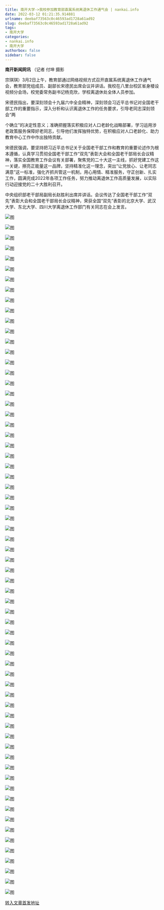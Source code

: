 ```yaml
---
title: 南开大学->我校参加教育部直属系统离退休工作通气会 | nankai.info
date: 2022-03-12 01:21:35.914881
urlname: deebaf73563c0c46593ad1728a61ad92
slug: deebaf73563c0c46593ad1728a61ad92
tags: 
- 南开大学
categories:
- nankai.info
- 南开大学
authorbox: false
sidebar: false
---
```

**南开新闻网讯** （记者 付坤 摄影

宗琪琪）3月2日上午，教育部通过网络视频方式召开直属系统离退休工作通气会，教育部党组成员、副部长宋德民出席会议并讲话。我校在八里台校区省身楼设视频分会场，校党委常务副书记杨克欣，学校离退休处全体人员参加。

宋德民指出，要深刻领会十九届六中全会精神，深刻领会习近平总书记对全国老干部工作的重要指示，深入分析和认识离退休工作的任务要求，引导老同志深刻领会“两
<!--more-->
个确立”的决定性意义；准确把握落实积极应对人口老龄化战略部署，学习运用涉老政策服务保障好老同志，引导他们发挥独特优势，在积极应对人口老龄化、助力教育中心工作中作出独特贡献。

宋德民强调，要坚持把习近平总书记关于全国老干部工作和教育的重要论述作为根本遵循，认真学习贯彻全国老干部工作“双先”表彰大会和全国老干部局长会议精神，落实全国教育工作会议有关部署，聚焦党的二十大这一主线，抓好党建工作这一关键，擦亮正能量这一品牌，坚持精准化这一理念，突出“让党放心、让老同志满意”这一标准，强化齐抓共管这一机制，用心用情、精准服务，守正创新、扎实工作，圆满完成2022年各项工作任务，努力推动离退休工作高质量发展，以实际行动迎接党的二十大胜利召开。

中央组织部老干部局副局长赵胜利出席并讲话。会议传达了全国老干部工作“双先”表彰大会和全国老干部局长会议精神，荣获全国“双先”表彰的北京大学、武汉大学、东北大学、四川大学离退休工作部门有关同志在会上发言。

![图](http://news.nankai.edu.cn/ywsd/system/2022/03/04/g)

![图](http://news.nankai.edu.cn/ywsd/system/2022/03/04/p)

![图](http://news.nankai.edu.cn/ywsd/system/2022/03/04/j)

![图](http://news.nankai.edu.cn/ywsd/system/2022/03/04/)

![图](http://news.nankai.edu.cn/ywsd/system/2022/03/04/a)

![图](http://news.nankai.edu.cn/ywsd/system/2022/03/04/d)

![图](http://news.nankai.edu.cn/ywsd/system/2022/03/04/d)

![图](http://news.nankai.edu.cn/ywsd/system/2022/03/04/a)

![图](http://news.nankai.edu.cn/ywsd/system/2022/03/04/d)

![图](http://news.nankai.edu.cn/ywsd/system/2022/03/04/3)

![图](http://news.nankai.edu.cn/ywsd/system/2022/03/04/3)

![图](http://news.nankai.edu.cn/ywsd/system/2022/03/04/0)

![图](http://news.nankai.edu.cn/ywsd/system/2022/03/04/_)

![图](http://news.nankai.edu.cn/ywsd/system/2022/03/04/6)

![图](http://news.nankai.edu.cn/ywsd/system/2022/03/04/6)

![图](http://news.nankai.edu.cn/ywsd/system/2022/03/04/9)

![图](http://news.nankai.edu.cn/ywsd/system/2022/03/04/4)

![图](http://news.nankai.edu.cn/ywsd/system/2022/03/04/4)

![图](http://news.nankai.edu.cn/ywsd/system/2022/03/04/0)

![图](http://news.nankai.edu.cn/ywsd/system/2022/03/04/0)

![图](http://news.nankai.edu.cn/ywsd/system/2022/03/04/0)

![图](http://news.nankai.edu.cn/ywsd/system/2022/03/04/3)

![图](http://news.nankai.edu.cn/ywsd/system/2022/03/04/0)

![图](http://news.nankai.edu.cn/ywsd/system/2022/03/04/0)

![图](http://news.nankai.edu.cn/)

![图](http://news.nankai.edu.cn/ywsd/system/2022/03/04/9)

![图](http://news.nankai.edu.cn/ywsd/system/2022/03/04/4)

![图](http://news.nankai.edu.cn/ywsd/system/2022/03/04/4)

![图](http://news.nankai.edu.cn/)

![图](http://news.nankai.edu.cn/ywsd/system/2022/03/04/0)

![图](http://news.nankai.edu.cn/ywsd/system/2022/03/04/0)

![图](http://news.nankai.edu.cn/ywsd/system/2022/03/04/0)

![图](http://news.nankai.edu.cn/)

![图](http://news.nankai.edu.cn/ywsd/system/2022/03/04/3)

![图](http://news.nankai.edu.cn/ywsd/system/2022/03/04/0)

![图](http://news.nankai.edu.cn/ywsd/system/2022/03/04/0)

![图](http://news.nankai.edu.cn/)

![图](http://news.nankai.edu.cn/ywsd/system/2022/03/04/c)

![图](http://news.nankai.edu.cn/ywsd/system/2022/03/04/i)

![图](http://news.nankai.edu.cn/ywsd/system/2022/03/04/p)

![图](http://news.nankai.edu.cn/)

![图](http://news.nankai.edu.cn/ywsd/system/2022/03/04/n)

![图](http://news.nankai.edu.cn/ywsd/system/2022/03/04/c)

![图](http://news.nankai.edu.cn/ywsd/system/2022/03/04/)

![图](http://news.nankai.edu.cn/ywsd/system/2022/03/04/u)

![图](http://news.nankai.edu.cn/ywsd/system/2022/03/04/d)

![图](http://news.nankai.edu.cn/ywsd/system/2022/03/04/e)

![图](http://news.nankai.edu.cn/ywsd/system/2022/03/04/)

![图](http://news.nankai.edu.cn/ywsd/system/2022/03/04/i)

![图](http://news.nankai.edu.cn/ywsd/system/2022/03/04/a)

![图](http://news.nankai.edu.cn/ywsd/system/2022/03/04/k)

![图](http://news.nankai.edu.cn/ywsd/system/2022/03/04/n)

![图](http://news.nankai.edu.cn/ywsd/system/2022/03/04/a)

![图](http://news.nankai.edu.cn/ywsd/system/2022/03/04/n)

![图](http://news.nankai.edu.cn/ywsd/system/2022/03/04/)

![图](http://news.nankai.edu.cn/ywsd/system/2022/03/04/s)

![图](http://news.nankai.edu.cn/ywsd/system/2022/03/04/w)

![图](http://news.nankai.edu.cn/ywsd/system/2022/03/04/e)

![图](http://news.nankai.edu.cn/ywsd/system/2022/03/04/n)

![图](http://news.nankai.edu.cn/)

![图](http://news.nankai.edu.cn/)

![图](http://news.nankai.edu.cn/ywsd/system/2022/03/04/:)

![图](http://news.nankai.edu.cn/ywsd/system/2022/03/04/p)

![图](http://news.nankai.edu.cn/ywsd/system/2022/03/04/t)

![图](http://news.nankai.edu.cn/ywsd/system/2022/03/04/t)

![图](http://news.nankai.edu.cn/ywsd/system/2022/03/04/h)

[转入文章首发地址](http://news.nankai.edu.cn/ywsd/system/2022/03/04/030050485.shtml)